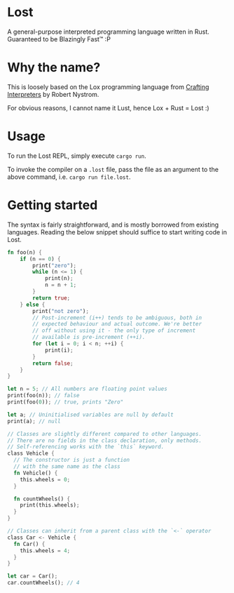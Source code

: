 # Lost

A general-purpose interpreted programming language written in Rust. Guaranteed to be Blazingly Fast™ :P

# Why the name?

This is loosely based on the Lox programming language from [Crafting Interpreters](https://craftinginterpreters.com) by Robert Nystrom.

For obvious reasons, I cannot name it Lust, hence Lox + Rust = Lost :)

# Usage

To run the Lost REPL, simply execute `cargo run`.

To invoke the compiler on a `.lost` file, pass the file as an argument to the above command, i.e. `cargo run file.lost`.

# Getting started

The syntax is fairly straightforward, and is mostly borrowed from existing languages. Reading the below snippet should suffice to start writing code in Lost.

```rust
fn foo(n) {
    if (n == 0) {
        print("zero");
        while (n <= 1) {
            print(n);
            n = n + 1;
        }
        return true;
    } else {
        print("not zero");
        // Post-increment (i++) tends to be ambiguous, both in
        // expected behaviour and actual outcome. We're better
        // off without using it - the only type of increment
        // available is pre-increment (++i).
        for (let i = 0; i < n; ++i) {
            print(i);
        }
        return false;
    }
}

let n = 5; // All numbers are floating point values
print(foo(n)); // false
print(foo(0)); // true, prints "Zero"

let a; // Uninitialised variables are null by default
print(a); // null

// Classes are slightly different compared to other languages.
// There are no fields in the class declaration, only methods.
// Self-referencing works with the `this` keyword.
class Vehicle {
  // The constructor is just a function
  // with the same name as the class
  fn Vehicle() {
    this.wheels = 0;
  }

  fn countWheels() {
    print(this.wheels);
  }
}

// Classes can inherit from a parent class with the `<-` operator
class Car <- Vehicle {
  fn Car() {
    this.wheels = 4;
  }
}

let car = Car();
car.countWheels(); // 4
```
